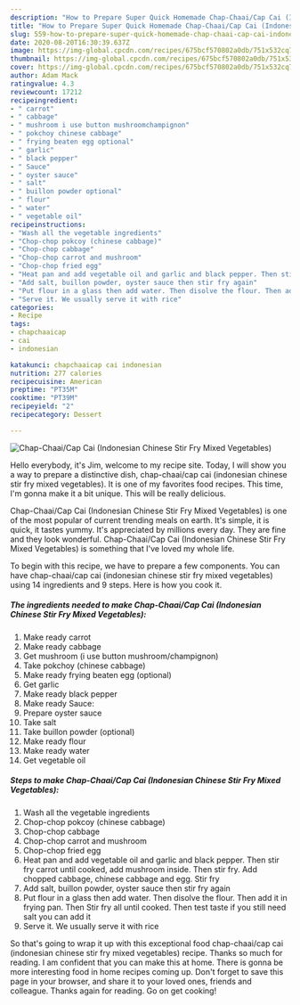 ```yaml
---
description: "How to Prepare Super Quick Homemade Chap-Chaai/Cap Cai (Indonesian Chinese Stir Fry Mixed Vegetables)"
title: "How to Prepare Super Quick Homemade Chap-Chaai/Cap Cai (Indonesian Chinese Stir Fry Mixed Vegetables)"
slug: 559-how-to-prepare-super-quick-homemade-chap-chaai-cap-cai-indonesian-chinese-stir-fry-mixed-vegetables
date: 2020-08-20T16:30:39.637Z
image: https://img-global.cpcdn.com/recipes/675bcf570802a0db/751x532cq70/chap-chaaicap-cai-indonesian-chinese-stir-fry-mixed-vegetables-recipe-main-photo.jpg
thumbnail: https://img-global.cpcdn.com/recipes/675bcf570802a0db/751x532cq70/chap-chaaicap-cai-indonesian-chinese-stir-fry-mixed-vegetables-recipe-main-photo.jpg
cover: https://img-global.cpcdn.com/recipes/675bcf570802a0db/751x532cq70/chap-chaaicap-cai-indonesian-chinese-stir-fry-mixed-vegetables-recipe-main-photo.jpg
author: Adam Mack
ratingvalue: 4.3
reviewcount: 17212
recipeingredient:
- " carrot"
- " cabbage"
- " mushroom i use button mushroomchampignon"
- " pokchoy chinese cabbage"
- " frying beaten egg optional"
- " garlic"
- " black pepper"
- " Sauce"
- " oyster sauce"
- " salt"
- " buillon powder optional"
- " flour"
- " water"
- " vegetable oil"
recipeinstructions:
- "Wash all the vegetable ingredients"
- "Chop-chop pokcoy (chinese cabbage)"
- "Chop-chop cabbage"
- "Chop-chop carrot and mushroom"
- "Chop-chop fried egg"
- "Heat pan and add vegetable oil and garlic and black pepper. Then stir fry carrot until cooked, add mushroom inside. Then stir fry. Add chopped cabbage, chinese cabbage and egg. Stir fry"
- "Add salt, buillon powder, oyster sauce then stir fry again"
- "Put flour in a glass then add water. Then disolve the flour. Then add it in frying pan. Then Stir fry all until cooked. Then test taste if you still need salt you can add it"
- "Serve it. We usually serve it with rice"
categories:
- Recipe
tags:
- chapchaaicap
- cai
- indonesian

katakunci: chapchaaicap cai indonesian 
nutrition: 277 calories
recipecuisine: American
preptime: "PT35M"
cooktime: "PT39M"
recipeyield: "2"
recipecategory: Dessert

---
```



![Chap-Chaai/Cap Cai (Indonesian Chinese Stir Fry Mixed Vegetables)](https://img-global.cpcdn.com/recipes/675bcf570802a0db/751x532cq70/chap-chaaicap-cai-indonesian-chinese-stir-fry-mixed-vegetables-recipe-main-photo.jpg)

Hello everybody, it's Jim, welcome to my recipe site. Today, I will show you a way to prepare a distinctive dish, chap-chaai/cap cai (indonesian chinese stir fry mixed vegetables). It is one of my favorites food recipes. This time, I'm gonna make it a bit unique. This will be really delicious.

Chap-Chaai/Cap Cai (Indonesian Chinese Stir Fry Mixed Vegetables) is one of the most popular of current trending meals on earth. It's simple, it is quick, it tastes yummy. It's appreciated by millions every day. They are fine and they look wonderful. Chap-Chaai/Cap Cai (Indonesian Chinese Stir Fry Mixed Vegetables) is something that I've loved my whole life.




To begin with this recipe, we have to prepare a few components. You can have chap-chaai/cap cai (indonesian chinese stir fry mixed vegetables) using 14 ingredients and 9 steps. Here is how you cook it.

<!--inarticleads1-->

##### The ingredients needed to make Chap-Chaai/Cap Cai (Indonesian Chinese Stir Fry Mixed Vegetables):

1. Make ready  carrot
1. Make ready  cabbage
1. Get  mushroom (i use button mushroom/champignon)
1. Take  pokchoy (chinese cabbage)
1. Make ready  frying beaten egg (optional)
1. Get  garlic
1. Make ready  black pepper
1. Make ready  Sauce:
1. Prepare  oyster sauce
1. Take  salt
1. Take  buillon powder (optional)
1. Make ready  flour
1. Make ready  water
1. Get  vegetable oil




<!--inarticleads2-->

##### Steps to make Chap-Chaai/Cap Cai (Indonesian Chinese Stir Fry Mixed Vegetables):

1. Wash all the vegetable ingredients
1. Chop-chop pokcoy (chinese cabbage)
1. Chop-chop cabbage
1. Chop-chop carrot and mushroom
1. Chop-chop fried egg
1. Heat pan and add vegetable oil and garlic and black pepper. Then stir fry carrot until cooked, add mushroom inside. Then stir fry. Add chopped cabbage, chinese cabbage and egg. Stir fry
1. Add salt, buillon powder, oyster sauce then stir fry again
1. Put flour in a glass then add water. Then disolve the flour. Then add it in frying pan. Then Stir fry all until cooked. Then test taste if you still need salt you can add it
1. Serve it. We usually serve it with rice




So that's going to wrap it up with this exceptional food chap-chaai/cap cai (indonesian chinese stir fry mixed vegetables) recipe. Thanks so much for reading. I am confident that you can make this at home. There is gonna be more interesting food in home recipes coming up. Don't forget to save this page in your browser, and share it to your loved ones, friends and colleague. Thanks again for reading. Go on get cooking!
